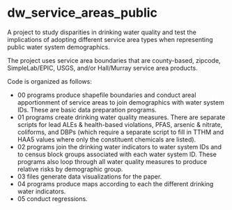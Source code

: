 # dw_service_areas_public
A project to study disparities in drinking water quality and test the implications of adopting different service area types when representing public water system demographics. 

The project uses service area boundaries that are county-based, zipcode, SimpleLab/EPIC, USGS, and/or Hall/Murray service area products. 

Code is organized as follows:

  - 00 programs produce shapefile boundaries and conduct areal apportionment of service areas to join demographics with water system IDs. These are basic data preparation programs.
  - 01 programs create drinking water quality measures. There are separate scripts for lead ALEs & health-based violations, PFAS, arsenic & nitrate, coliforms, and DBPs (which require a separate script to fill in TTHM and HAA5 values where only the constituent chemicals are listed).
  - 02 programs join the drinking water indicators to water system IDs and to census block groups associated with each water system ID. These programs also loop through all water quality measures to produce relative risks by demographic group.
  - 03 files generate data visualizations for the paper.
  - 04 programs produce maps according to each the different drinking water indicators.
  - 05 conduct regressions.
